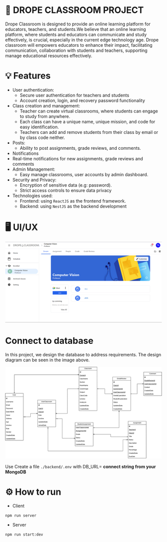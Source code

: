 # 🏫 DROPE CLASSROOM PROJECT

Drope Classroom is designed to provide an online learning platform for educators, teachers, and students.We believe that an online learning platform, where students and educators can communicate and study effectively, is crucial, especially in the current edge technology age. Drope classroom will empowers educators to enhance their impact, facilitating communication, collaboration with students and teachers, supporting manage educational resources effectively.

# 💡 Features

- User authentication:
  - Secure user authentication for teachers and students
  - Account creation, login, and recovery password functionality
- Class creation and management:
  - Teacher can create virtual classrooms, where students can engage to study from anywhere.
  - Each class can have a unique name, unique mission, and code for easy identification.
  - Teachers can add and remove students from their class by email or by class code neither.
- Posts:
  - Ability to post assignments, grade reviews, and comments.
- Notifications
- Real-time notifications for new assignments, grade reviews and comments
- Admin Management:
  - Easy manage classrooms, user accounts by admin dashboard.
- Security and Privacy:
  - Encryption of sensitive data (e.g: password).
  - Strict access controls to ensure data privacy
- Technologies used:
  - Frontend: using `ReactJS` as the frontend framework.
  - Backend: using `NestJS` as the backend development

# 🖥️ UI/UX

![](./client/public/Picture1.png)

# Connect to database

In this project, we design the database to address requirements. The design diagram can be seen in the image above.

![](./client/public/Picture2.png)

Use Create a file `./backend/.env` with DB_URL= **connect string from your MongoDB**

# ⚙️ How to run

* Client
```
npm run server
```

* Server
```
npm run start:dev
```
